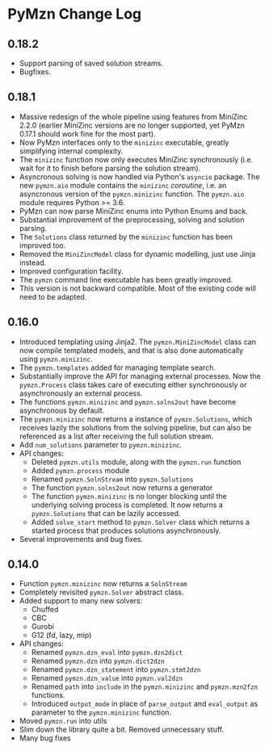 
PyMzn Change Log
================

0.18.2
------

* Support parsing of saved solution streams.
* Bugfixes.


0.18.1
------

* Massive redesign of the whole pipeline using features from MiniZinc 2.2.0
  (earlier MiniZinc versions are no longer supported, yet PyMzn 0.17.1 should
  work fine for the most part).
* Now PyMzn interfaces only to the `minizinc` executable, greatly
  simplifying internal complexity.
* The `minizinc` function now only executes MiniZinc synchronously (i.e. wait
  for it to finish before parsing the solution stream).
* Asyncronous solving is now handled via Python's `asyncio` package. The new
  `pymzn.aio` module contains the `minizinc` *coroutine*, i.e. an asyncronous
  version of the `pymzn.minizinc` function. The `pymzn.aio` module requires
  Python >= 3.6.
* PyMzn can now parse MiniZinc enums into Python Enums and back.
* Substantial improvement of the preprocessing, solving and solution parsing.
* The `Solutions` class returned by the `minizinc` function has been improved
  too.
* Removed the `MiniZincModel` class for dynamic modelling, just use Jinja
  instead.
* Improved configuration facility.
* The `pymzn` command line executable has been greatly improved.
* This version is not backward compatible. Most of the existing code will need
  to be adapted.


0.16.0
------

* Introduced templating using Jinja2. The ``pymzn.MiniZincModel`` class can now
  compile templated models, and that is also done automatically using
  ``pymzn.minizinc``.
* The ``pymzn.templates`` added for managing template search.
* Substantially improve the API for managing external processes. Now the
  ``pymzn.Process`` class takes care of executing either synchronously or
  asynchronously an external process.
* The functions ``pymzn.minizinc`` and ``pymzn.solns2out`` have become
  asynchronous by default.
* The ``pymzn.minizinc`` now returns a instance of ``pymzn.Solutions``, which
  receives lazily the solutions from the solving pipeline, but can also be
  referenced as a list after receiving the full solution stream.
* Add ``num_solutions`` parameter to ``pymzn.minizinc``.
* API changes:
    * Deleted ``pymzn.utils`` module, along with the ``pymzn.run`` function
    * Added ``pymzn.process`` module
    * Renamed ``pymzn.SolnStream`` into ``pymzn.Solutions``
    * The function ``pymzn.solns2out`` now returns a generator
    * The function ``pymzn.minizinc`` is no longer blocking until the underlying
      solving process is completed. It now returns a ``pymzn.Solutions`` that
      can be lazily accessed.
    * Added ``solve_start`` method to ``pymzn.Solver`` class which returns a
      started process that produces solutions asynchronously.
* Several improvements and bug fixes.


0.14.0
------

* Function ``pymzn.minizinc`` now returns a ``SolnStream``
* Completely revisited ``pymzn.Solver`` abstract class.
* Added support to many new solvers:
    * Chuffed
    * CBC
    * Gurobi
    * G12 (fd, lazy, mip)
* API changes:
    * Renamed ``pymzn.dzn_eval`` into ``pymzn.dzn2dict``
    * Renamed ``pymzn.dzn`` into ``pymzn.dict2dzn``
    * Renamed ``pymzn.dzn_statement`` into ``pymzn.stmt2dzn``
    * Renamed ``pymzn.dzn_value`` into ``pymzn.val2dzn``
    * Renamed ``path`` into ``include`` in the ``pymzn.minizinc`` and
      ``pymzn.mzn2fzn`` functions.
    * Introduced ``output_mode`` in place of ``parse_output`` and
      ``eval_output`` as parameter to the ``pymzn.minizinc`` function.
* Moved ``pymzn.run`` into utils
* Slim down the library quite a bit. Removed unnecessary stuff.
* Many bug fixes

